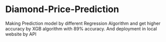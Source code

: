 # Diamond-Price-Prediction
Making Prediction model by different Regression Algorithm and get higher accuracy by XGB algorithm with 89% accuracy. And deployment in local website by API
